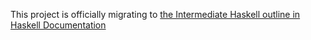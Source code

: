 This project is officially migrating to [the Intermediate Haskell outline in Haskell Documentation](https://github.com/commercialhaskell/haskelldocumentation/blob/master/outline/intermediate-haskell.md)
